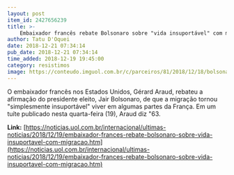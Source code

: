 ```yaml
---
layout: post
item_id: 2427656239
title: >-
    Embaixador francês rebate Bolsonaro sobre "vida insuportável" com migração
author: Tatu D'Oquei
date: 2018-12-21 07:34:14
pub_date: 2018-12-21 07:34:14
time_added: 2018-12-19 19:45:00
category: resistimos
image: https://conteudo.imguol.com.br/c/parceiros/81/2018/12/18/bolsonaro-foi-eleito-presidente-com-577-milhoes-de-votos-1545167121881_v2_615x300.jpg
---
```


O embaixador francês nos Estados Unidos, Gérard Araud, rebateu a afirmação do presidente eleito, Jair Bolsonaro, de que a migração tornou "simplesmente insuportável" viver em algumas partes da França. Em um tuíte publicado nesta quarta-feira (19), Araud diz "63.

**Link:** [https://noticias.uol.com.br/internacional/ultimas-noticias/2018/12/19/embaixador-frances-rebate-bolsonaro-sobre-vida-insuportavel-com-migracao.htm](https://noticias.uol.com.br/internacional/ultimas-noticias/2018/12/19/embaixador-frances-rebate-bolsonaro-sobre-vida-insuportavel-com-migracao.htm)

